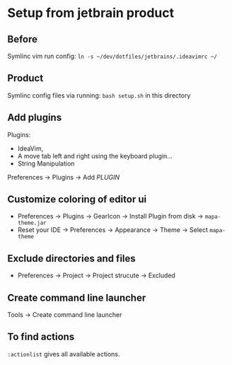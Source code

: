 # Setup from jetbrain product

## Before
Symlinc vim run config:
`ln -s ~/dev/dotfiles/jetbrains/.ideavimrc ~/`

## Product
Symlinc config files via running:
`bash setup.sh` in this directory

## Add plugins 
Plugins:
- IdeaVim, 
- A move tab left and right using the keyboard plugin...
- String Manipulation

Preferences -> Plugins -> Add *PLUGIN*

## Customize coloring of editor ui
* Preferences -> Plugins -> GearIcon -> Install Plugin from disk -> `mapa-theme.jar`
* Reset your IDE -> Preferences -> Appearance -> Theme -> Select `mapa-theme`

## Exclude directories and files
* Preferences -> Project -> Project strucute -> Excluded

## Create command line launcher
Tools -> Create command line launcher

## To find actions
`:actionlist` gives all available actions.
